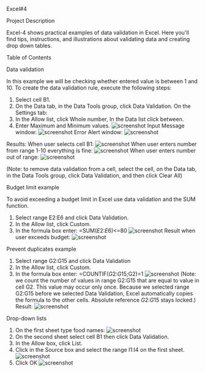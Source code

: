 Excel#4

Project Description

Excel-4 shows practical examples of data validation in Excel. Here you'll find tips, instructions, and illustrations about validating data and creating drop down tables.

Table of Contents 

Data validation

In this example we will be checking whether entered value is between 1 and 10.
To create the data validation rule, execute the following steps:
1. Select cell B1.
2. On the Data tab, in the Data Tools group, click Data Validation.
On the Settings tab:
3. In the Allow list, click Whole number, In the Data list click between.
4. Enter Maximum and Minimum values.
![screenshot](Screenshots/Validation.png)
Input Message window:
![screenshot](Screenshots/Input.png)
Error Alert window:
![screenshot](Screenshots/Error.png)

Results:
When user selects cell B1:
![screenshot](Screenshots/Result.png)
When user enters number from range 1-10 everything is fine:
![screenshot](Screenshots/Result1.png)
When user enters number out of range:
![screenshot](Screenshots/Result2.png)

(Note: to remove data validation from a cell, select the cell, on the Data tab, in the Data Tools group, click Data Validation, and then click Clear All)

Budget limit example

To avoid exceeding a budget limit in Excel use data validation and the SUM function.

1. Select range E2:E6 and click Data Validation.
2. In the Allow list, click Custom.
3. In the formula box enter: =SUM($E$2:$E$6)<=80
![screenshot](Screenshots/Validation1.png)
Result when user exceeds budget:
![screenshot](Screenshots/Result3.png)

Prevent duplicates example

1. Select range G2:G15 and click Data Validation
2. In the Allow list, click Custom.
3. In the formula box enter: =COUNTIF($G$2:$G$15;G2)=1
![screenshot](Screenshots/Validation2.png)
(Note: we count the number of values in range G2:G15 that are equal to value in cell G2. This value may occur only once. Because we selected range G2:G15 before we selected Data Validation, Excel automatically copies the formula to the other cells. Absolute reference $G$2:$G$15 stays locked.)
Result:
![screenshot](Screenshots/Result4.png)

Drop-down lists

1. On the first sheet type food names:
![screenshot](Screenshots/List.png)
2. On the second sheet select cell B1 then click Data Validation.
3. In the Allow box, click List.
4. Click in the Source box and select the range I1:I4 on the first sheet.
![screenshot](Screenshots/List1.png)
5. Click OK
![screenshot](Screenshots/List2.png)
